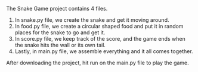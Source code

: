 The Snake Game project contains 4 files.

1) In snake.py file, we create the snake and get it moving around.
2) In food.py file, we create a circular shaped food and put it in random places for the snake to go and get it.
3) In score.py file, we keep track of the score, and the game ends when the snake hits the wall or its own tail.
4) Lastly, in main.py file, we assemble everything and it all comes together.

After downloading the project, hit run on the main.py file to play the game.
